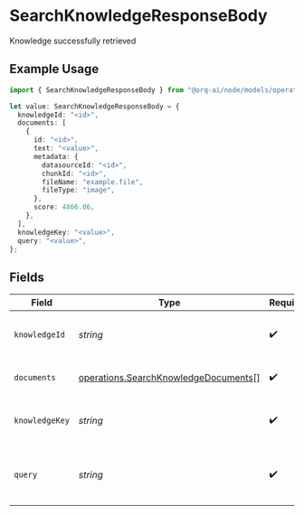# SearchKnowledgeResponseBody

Knowledge successfully retrieved

## Example Usage

```typescript
import { SearchKnowledgeResponseBody } from "@orq-ai/node/models/operations";

let value: SearchKnowledgeResponseBody = {
  knowledgeId: "<id>",
  documents: [
    {
      id: "<id>",
      text: "<value>",
      metadata: {
        datasourceId: "<id>",
        chunkId: "<id>",
        fileName: "example.file",
        fileType: "image",
      },
      score: 4866.06,
    },
  ],
  knowledgeKey: "<value>",
  query: "<value>",
};
```

## Fields

| Field                                                                                        | Type                                                                                         | Required                                                                                     | Description                                                                                  |
| -------------------------------------------------------------------------------------------- | -------------------------------------------------------------------------------------------- | -------------------------------------------------------------------------------------------- | -------------------------------------------------------------------------------------------- |
| `knowledgeId`                                                                                | *string*                                                                                     | :heavy_check_mark:                                                                           | Unique id of the knowledge base                                                              |
| `documents`                                                                                  | [operations.SearchKnowledgeDocuments](../../models/operations/searchknowledgedocuments.md)[] | :heavy_check_mark:                                                                           | The documents returned                                                                       |
| `knowledgeKey`                                                                               | *string*                                                                                     | :heavy_check_mark:                                                                           | The key of the knowledge base                                                                |
| `query`                                                                                      | *string*                                                                                     | :heavy_check_mark:                                                                           | The query used to search the knowledge base                                                  |